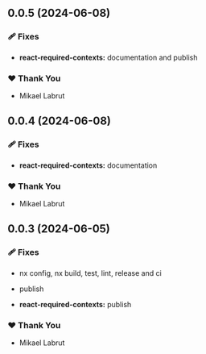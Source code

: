 ## 0.0.5 (2024-06-08)


### 🩹 Fixes

- **react-required-contexts:** documentation and publish


### ❤️  Thank You

- Mikael Labrut

## 0.0.4 (2024-06-08)


### 🩹 Fixes

- **react-required-contexts:** documentation


### ❤️  Thank You

- Mikael Labrut

## 0.0.3 (2024-06-05)


### 🩹 Fixes

- nx config, nx build, test, lint, release and ci

- publish

- **react-required-contexts:** publish


### ❤️  Thank You

- Mikael Labrut